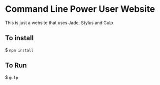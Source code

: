 # Command Line Power User Website

This is just a website that uses Jade, Stylus and Gulp

## To install

$ `npm install`

## To Run

$ `gulp`
